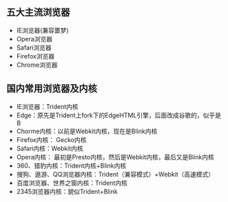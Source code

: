 ## 五大主流浏览器

- IE浏览器(兼容噩梦)
- Opera浏览器
- Safari浏览器
- Firefox浏览器
- Chrome浏览器

## 国内常用浏览器及内核

- IE浏览器：Trident内核
- Edge：原先是Trident上fork下的EdgeHTML引擎，后面改成谷歌的，似乎是B
- Chorme内核：以前是Webkit内核，现在是Blink内核
- Firefox内核： Gecko内核
- Safari内核：Webkit内核
- Opera内核： 最初是Presto内核，然后是Webkit内核，最后又是Blink内核
- 360、猎豹内核：Trident内核+Blink内核
- 搜狗、遨游、QQ浏览器内核：Trident（兼容模式）+Webkit（高速模式）
- 百度浏览器、世界之窗内核：Trident内核
- 2345浏览器内核：貌似Trident+Blink
